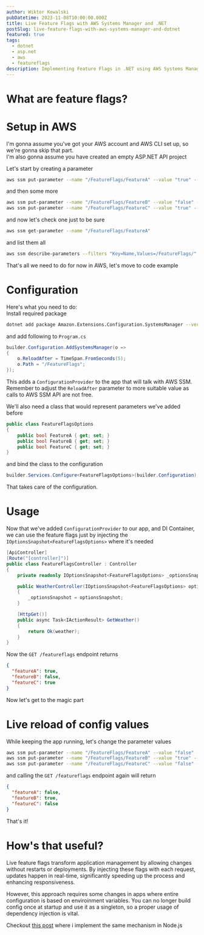 ```yaml
---
author: Wiktor Kowalski
pubDatetime: 2023-11-08T10:00:00.000Z
title: Live Feature Flags with AWS Systems Manager and .NET
postSlug: live-feature-flags-with-aws-systems-manager-and-dotnet
featured: true
tags:
  - dotnet
  - asp.net
  - aws
  - featureflags
description: Implementing Feature Flags in .NET using AWS Systems Manager
---
```


# What are feature flags?

# Setup in AWS

I'm gonna assume you've got your AWS account and AWS CLI set up, so we're gonna skip that part.  
I'm also gonna assume you have created an empty ASP.NET API project

Let's start by creating a parameter

```bash
aws ssm put-parameter --name "/FeatureFlags/FeatureA" --value "true" --type String
```

and then some more

```bash
aws ssm put-parameter --name "/FeatureFlags/FeatureB" --value "false" --type String
aws ssm put-parameter --name "/FeatureFlags/FeatureC" --value "true" --type String
```

and now let's check one just to be sure

```bash
aws ssm get-parameter --name "/FeatureFlags/FeatureA"
```

and list them all

```bash
aws ssm describe-parameters --filters "Key=Name,Values=/FeatureFlags/"
```

That's all we need to do for now in AWS, let's move to code example

# Configuration

Here's what you need to do:  
Install required package

```bash
dotnet add package Amazon.Extensions.Configuration.SystemsManager --version 6.0.0
```

and add following to `Program.cs`

```cs
builder.Configuration.AddSystemsManager(o =>
{
    o.ReloadAfter = TimeSpan.FromSeconds(5);
    o.Path = "/FeatureFlags";
});
```

This adds a `ConfigurationProvider` to the app that will talk with AWS SSM.
Remember to adjust the `ReloadAfter` parameter to more suitable value as calls to AWS SSM API are not free.

We'll also need a class that would represent parameters we've added before

```cs
public class FeatureFlagsOptions
{
    public bool FeatureA { get; set; }
    public bool FeatureB { get; set; }
    public bool FeatureC { get; set; }
}
```

and bind the class to the configuration

```cs
builder.Services.Configure<FeatureFlagsOptions>(builder.Configuration);
```

That takes care of the configuration.

# Usage

Now that we've added `ConfigurationProvider` to our app, and DI Container, we can use the feature flags just by injecting the `IOptionsSnapshot<FeatureFlagsOptions>` where it's needed

```cs
[ApiController]
[Route("[controller]")]
public class FeatureFlagsController : Controller
{
    private readonly IOptionsSnapshot<FeatureFlagsOptions> _optionsSnapshot;

    public WeatherController(IOptionsSnapshot<FeatureFlagsOptions> optionsSnapshot)
    {
        _optionsSnapshot = optionsSnapshot;
    }

    [HttpGet()]
    public async Task<IActionResult> GetWeather()
    {
        return Ok(weather);
    }
}
```

Now the `GET /featureflags` endpoint returns

```json
{
  "featureA": true,
  "featureB": false,
  "featureC": true
}
```

Now let's get to the magic part

# Live reload of config values

While keeping the app running, let's change the parameter values

```bash
aws ssm put-parameter --name "/FeatureFlags/FeatureA" --value "false" --type String --overwrite
aws ssm put-parameter --name "/FeatureFlags/FeatureB" --value "true" --type String --overwrite
aws ssm put-parameter --name "/FeatureFlags/FeatureC" --value "false" --type String --overwrite
```

and calling the `GET /featureflags` endpoint again will return

```json
{
  "featureA": false,
  "featureB": true,
  "featureC": false
}
```

That's it!

# How's that useful?

Live feature flags transform application management by allowing changes without restarts or deployments. By injecting these flags with each request, updates happen in real-time, significantly speeding up the process and enhancing responsiveness.

However, this approach requires some changes in apps where entire configuration is based on enviroinment variables. You can no longer build config once at startup and use it as a singleton, so a proper usage of dependency injection is vital.

Checkout [this post](https://blog.wiktorkowalski.pl/posts/live-feature-flags-with-aws-systems-manager-and-nodejs/) where i implement the same mechanism in Node.js
